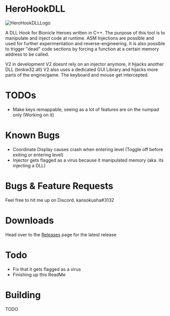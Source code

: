 # HeroHookDLL
![HeroHookDLLLogo](https://user-images.githubusercontent.com/43097509/168440310-e47c2372-14fc-4651-b2d3-753b48ccc7af.png)



A DLL Hook for Bionicle Heroes written in C++.
The purpose of this tool is to manipulate and inject code at runtime.
ASM Injections are possible and used for further experimentation and reverse-engineering.
It is also possible to trigger "dead" code sections by forcing a function at a certain memory address to be called.


V2 in development
V2 doesnt rely on an injector anymore, it hijacks another DLL (binkw32.dll)
V2 also uses a dedicated GUI Library and hijacks more parts of the engine/game.
The keyboard and mouse get intercepted.


# TODOs 
- Make keys remappable, seeing as a lot of features are on the numpad only (Working on it)


# Known Bugs
- Coordinate Display causes crash when entering level (Toggle off before exiting or entering level)
- Injector gets flagged as a virus because it manipulated memory (aka. its injecting a DLL)

# Bugs & Feature Requests
Feel free to hit me up on Discord. kansokusha#3132




# Downloads
Head over to the [Releases](https://github.com/0za0/HeroHookDLL/releases/tag/V0.1H) page for the latest release

# Todo
- Fix that it gets flagged as a virus
- Finishing up this ReadMe


# Building
TODO


